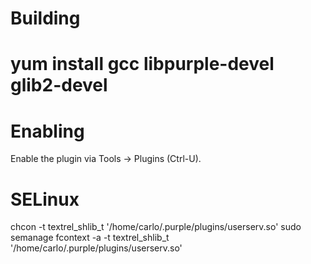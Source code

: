 Building
========

# yum install gcc libpurple-devel glib2-devel

Enabling
========

Enable the plugin via Tools -> Plugins (Ctrl-U).

SELinux
=======

chcon -t textrel_shlib_t '/home/carlo/.purple/plugins/userserv.so'
sudo semanage fcontext -a -t textrel_shlib_t '/home/carlo/.purple/plugins/userserv.so'
